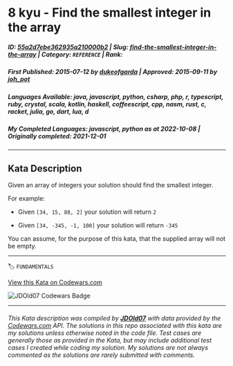 # 8 kyu - Find the smallest integer in the array

##### **ID**: [55a2d7ebe362935a210000b2](https://www.codewars.com/kata/55a2d7ebe362935a210000b2) | **Slug**: [find-the-smallest-integer-in-the-array](https://www.codewars.com/kata/55a2d7ebe362935a210000b2) | **Category**: `REFERENCE` | **Rank**: <span style="color:white">8 kyu</span>

##### **First Published**: 2015-07-12 ***by*** [dukeofgarda](https://www.codewars.com/users/dukeofgarda) | **Approved**: 2015-09-11 ***by*** [joh_pot](https://www.codewars.com/users/joh_pot)

##### **Languages Available**: java, javascript, python, csharp, php, r, typescript, ruby, crystal, scala, kotlin, haskell, coffeescript, cpp, nasm, rust, c, racket, julia, go, dart, lua, d

##### **My Completed Languages**: javascript, python ***as at*** 2022-10-08 | **Originally completed**: 2021-12-01

---

## Kata Description


Given an array of integers your solution should find the smallest integer. 



For example:



- Given `[34, 15, 88, 2]` your solution will return `2`

- Given `[34, -345, -1, 100]` your solution will return `-345`



You can assume, for the purpose of this kata, that the supplied array will not be empty.



---


🏷 `FUNDAMENTALS`


[View this Kata on Codewars.com](https://www.codewars.com/kata/55a2d7ebe362935a210000b2)

![](https://www.codewars.com/users/jdold07/badges/large "JDOld07 Codewars Badge")

---

###### *This Kata description was compiled by [**JDOld07**](https://tpstech.dev) with data provided by the [Codewars.com](https://www.codewars.com) API.  The solutions in this repo associated with this kata are my solutions unless otherwise noted in the code file.  Test cases are generally those as provided in the Kata, but may include additional test cases I created while coding my solution.  My solutions are not always commented as the solutions are rarely submitted with comments.*
